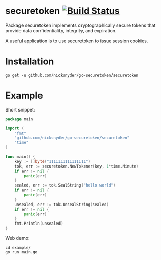 securetoken [![Build Status](https://secure.travis-ci.org/nicksnyder/go-securetoken.png?branch=master)](http://travis-ci.org/nicksnyder/go-securetoken)
===========

Package securetoken implements cryptographically secure tokens that provide data confidentiality, integrity, and expiration.

A useful application is to use securetoken to issue session cookies.

Installation
============

	go get -u github.com/nicksnyder/go-securetoken/securetoken

Example
=======

Short snippet:
	
```go
package main

import (
	"fmt"
	"github.com/nicksnyder/go-securetoken/securetoken"
	"time"
)

func main() {
	key := []byte("1111111111111111")
	tok, err := securetoken.NewTokener(key, 1*time.Minute)
	if err != nil {
		panic(err)
	}
	sealed, err := tok.SealString("hello world")
	if err != nil {
		panic(err)
	}
	unsealed, err := tok.UnsealString(sealed)
	if err != nil {
		panic(err)
	}
	fmt.Println(unsealed)
}
```

Web demo:

	cd example/
	go run main.go

